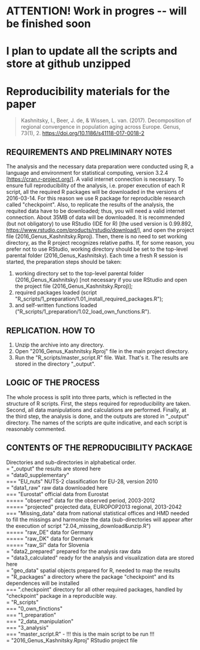 # ATTENTION! Work in progres -- will be finished soon
# I plan to update all the scripts and store at github unzipped

# Reproducibility materials for the paper
>Kashnitsky, I., Beer, J. de, & Wissen, L. van. (2017). Decomposition of regional convergence in population aging across Europe. Genus, 73(1), 2. https://doi.org/10.1186/s41118-017-0018-2

## REQUIREMENTS AND PRELIMINARY NOTES 
The analysis and the necessary data preparation were conducted using R, a language and environment for statistical computing, version 3.2.4 [https://cran.r-project.org/]. 
A valid internet connection is necessary. To ensure full reproducibility of the analysis, i.e. proper execution of each R script, all the required R packages will be downloaded in the versions of 2016-03-14. For this reason we use R package for reproducible research called "checkpoint". Also, to replicate the results of the analysis, the requited data have to be downloaded; thus, you will need a valid internet connection. About 35MB of data will be downloaded.
It is recommended (but not obligatory) to use RStudio (IDE for R) [the used version is 0.99.892, https://www.rstudio.com/products/rstudio/download/], and open the project file (2016_Genus_Kashnitsky.Rproj). Then, there is no need to set working directory, as the R project recognizes relative paths. If, for some reason, you prefer not to use RStudio, working directory should be set to the top-level parental folder (2016_Genus_Kashnitsky). 
Each time a fresh R session is started, the preparation steps should be taken: 
1) working directory set to the top-level parental folder (2016_Genus_Kashnitsky) [not necessary if you use RStudio and open the project file (2016_Genus_Kashnitsky.Rproj)]; 
2) required packages loaded (script "R_scripts/1_preparation/1.01_install_required_packages.R"); 
3) and self-written functions loaded ("R_scripts/1_preparation/1.02_load_own_functions.R").

## REPLICATION. HOW TO
1. Unzip the archive into any directory.
2. Open "2016_Genus_Kashnitsky.Rproj" file in the main project directory.
3. Run the "R_scripts/master_script.R" file. 
Wait. That's it.
The results are stored in the directory "_output".

## LOGIC OF THE PROCESS
The whole process is split into three parts, which is reflected in the structure of R scripts. First, the steps required for reproducibility are taken. Second, all data manipulations and calculations are performed. Finally, at the third step, the analysis is done, and the outputs are stored in "_output" directory. 
The names of the scripts are quite indicative, and each script is reasonably commented. 

## CONTENTS OF THE REPRODUCIBILITY PACKAGE
Directories and sub-directories in alphabetical order.  
= "_output" the results are stored here  
= "data0_supplementary"  
=== "EU_nuts" NUTS-2 classification for EU-28, version 2010  
= "data1_raw" raw data downloaded here  
=== "Eurostat" official data from Eurostat  
===== "observed" data for the observed period, 2003-2012  
===== "projected" projected data, EUROPOP2013 regional, 2013-2042  
=== "Missing_data" data from national statistical offices and HMD needed to fill the missings and harmonize the data (sub-directories will appear after the execution of script "2.04_missing_download&unzip.R")  
===== "raw_DE" data for Germany  
===== "raw_DK" data for Denmark  
===== "raw_SI" data for Slovenia  
= "data2_prepared" prepared for the analysis raw data  
= "data3_calculated" ready for the analysis and visualization data are stored here  
= "geo_data" spatial objects prepared for R, needed to map the results  
= "R_packages" a directory where the package "checkpoint" and its dependences will be installed  
=== ".checkpoint" directory for all other required packages, handled by "checkpoint"  package in a reproducible way.  
= "R_scripts"  
=== "0_own_finctions"  
=== "1_preparation"  
=== "2_data_manipulation"  
=== "3_analysis"  
=== "master_script.R" - !!! this is the main script to be run !!!  
= "2016_Genus_Kashnitsky.Rproj" RStudio project file  
